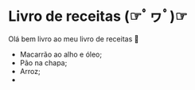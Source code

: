 # Livro de receitas (☞ﾟヮﾟ)☞

Olá bem livro ao meu livro de receitas :wave:

- Macarrão ao alho e óleo;
- Pão na chapa;
- Arroz;
- 

